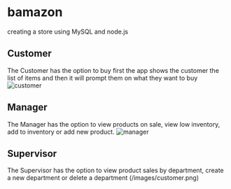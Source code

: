 # bamazon
creating a store using MySQL and node.js 

## Customer
The Customer has the option to buy first the app shows the customer the list of items and then it will prompt them on what they want to buy
![customer](https://user-images.githubusercontent.com/42132722/48282404-363ebb00-e41f-11e8-94de-37955a994b73.PNG)

## Manager
The Manager has the option to view products on sale, view low inventory, add to inventory or add new product.
![manager](https://user-images.githubusercontent.com/42132722/48282445-52425c80-e41f-11e8-850d-285728130454.PNG)

## Supervisor
The Supervisor has the option to view product sales by department, create a new department or delete a department
(/images/customer.png)
